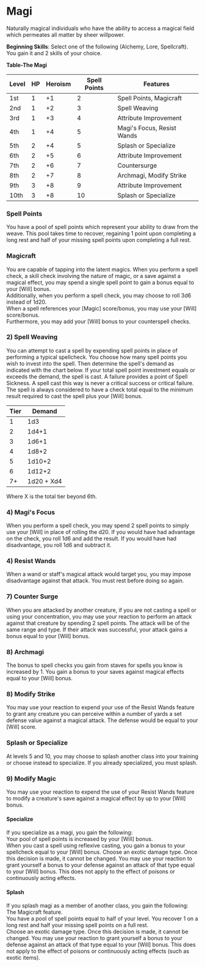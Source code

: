 # Magi
Naturally magical individuals who have the ability to access a magical field which permeates all matter by sheer willpower.

**Beginning Skills**: Select one of the following (Alchemy, Lore, Spellcraft). You gain it and 2 skills of your choice.

**Table-The Magi**

| Level | HP | Heroism  |Spell Points | Features                               |
|-------|----|----------|--|---------------------------------------------------|
| 1st   | 1  |    +1    | 2 | Spell Points, Magicraft                          |
| 2nd   | 1  |    +2    | 3 | Spell Weaving                                    |
| 3rd   | 1  |    +3    | 4 | Attribute Improvement                            |
| 4th   | 1  |    +4    | 5 | Magi's Focus, Resist Wands                       |
| 5th   | 2  |    +4    | 5 | Splash or Specialize                             |
| 6th   | 2  |    +5    | 6 | Attribute Improvement                            |
| 7th   | 2  |    +6    | 7 | Countersurge                                     |
| 8th   | 2  |    +7    | 8 | Archmagi, Modify Strike                          |
| 9th   | 3  |    +8    | 9 | Attribute Improvement                            |
| 10th  | 3  |    +8    | 10 | Splash or Specialize                            |


### Spell Points
You have a pool of spell points which represent your ability to draw from the weave. This pool takes time to recover, regaining 1 point upon completing a long rest and half of your missing spell points upon completing a full rest.

### Magicraft
You are capable of tapping into the latent magics. When you perform a spell check, a skill check involving the nature of magic, or a save against a magical effect, you may spend a single spell point to gain a bonus equal to your [Will] bonus.  
Additionally, when you perform a spell check, you may choose to roll 3d6 instead of 1d20.  
When a spell references your [Magic] score/bonus, you may use your [Will] score/bonus.  
Furthermore, you may add your [Will] bonus to your counterspell checks.

### 2) Spell Weaving
You can attempt to cast a spell by expending spell points in place of performing a typical spellcheck. You choose how many spell points you wish to invest into the spell. Then determine the spell's demand as indicated with the chart below. If your total spell point investment equals or exceeds the demand, the spell is cast. A failure provides a point of Spell Sickness. A spell cast this way is never a critical success or critical failure. The spell is always considered to have a check total equal to the minimum result required to cast the spell plus your [Will] bonus.

| Tier | Demand|
| ---- | ------|
|  1  | 1d3  |
|  2  | 1d4+1  |
|  3   | 1d6+1  |
|  4   | 1d8+2 |
|  5   | 1d10+2 |
|  6   | 1d12+2 |
|  7+  | 1d20 + Xd4|

Where X is the total tier beyond 6th.

### 4) Magi's Focus
When you perform a spell check, you may spend 2 spell points to simply use your [Will] in place of rolling the d20. If you would have had advantage on the check, you roll 1d6 and add the result. If you would have had disadvantage, you roll 1d6 and subtract it.

### 4) Resist Wands
When a wand or staff's magical attack would target you, you may impose disadvantage against that attack. You must rest before doing so again.

### 7) Counter Surge
When you are attacked by another creature, if you are not casting a spell or using your concentration, you may use your reaction to perform an attack against that creature by spending 2 spell points. The attack will be of the same range and type. If their attack was successful, your attack gains a bonus equal to your [Will] bonus.

### 8) Archmagi  
The bonus to spell checks you gain from staves for spells you know is increased by 1.
You gain a bonus to your saves against magical effects equal to your [Will] bonus.

### 8) Modify Strike
You may use your reaction to expend your use of the Resist Wands feature to grant any creature you can perceive within a number of yards a set defense value against a magical attack. The defense would be equal to your [Will] score.

### Splash or Specialize
At levels 5 and 10, you may choose to splash another class into your training or choose instead to specialize. If you already specialized, you must splash.

### 9) Modify Magic
You may use your reaction to expend the use of your Resist Wands feature to modify a creature's save against a magical effect by up to your [Will] bonus.

#### Specialize
If you specialize as a magi, you gain the following:  
Your pool of spell points is increased by your [Will] bonus.  
When you cast a spell using reflexive casting, you gain a bonus to your spellcheck equal to your [Will] bonus.
Choose an exotic damage type. Once this decision is made, it cannot be changed. You may use your reaction to grant yourself a bonus to your defense against an attack of that type equal to your [Will] bonus. This does not apply to the effect of poisons or continuously acting effects.  

#### Splash
If you splash magi as a member of another class, you gain the following:  
The Magicraft feature.  
You have a pool of spell points equal to half of your level. You recover 1 on a long rest and half your missing spell points on a full rest.  
Choose an exotic damage type. Once this decision is made, it cannot be changed. You may use your reaction to grant yourself a bonus to your defense against an attack of that type equal to your [Will] bonus. This does not apply to the effect of poisons or continuously acting effects (such as exotic items).  

